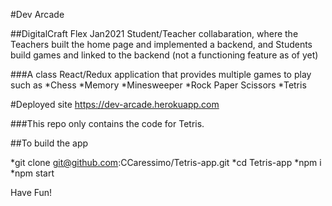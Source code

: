 #Dev Arcade 

##DigitalCraft Flex Jan2021 Student/Teacher collabaration, where the Teachers built the home page and implemented a backend, and Students build games and linked to the backend (not a functioning feature as of yet)

###A class React/Redux application that provides multiple games to play such as
*Chess
*Memory
*Minesweeper
*Rock Paper Scissors
*Tetris

#Deployed site https://dev-arcade.herokuapp.com

###This repo only contains the code for Tetris.

##To build the app

*git clone git@github.com:CCaressimo/Tetris-app.git
*cd Tetris-app
*npm i
*npm start

Have Fun!
